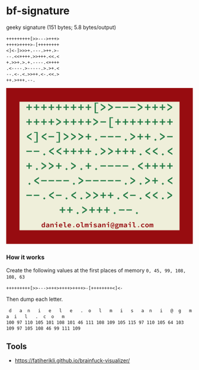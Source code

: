 # bf-signature
geeky signature (151 bytes; 5.8 bytes/output)

```
+++++++++[>>--->+++>
++++>++++>-[++++++++
<]<-]>>>+.---.>++.>-
--.<<++++.>>+++.<<.<
+.>>+.>.+.----.<++++
.<----.>-----.>.>+.<
--.<-.<.>>++.<-.<<.>
++.>+++.--.
```


![signature](bf-signature.png) 

### How it works
 
Create the following values at the first places of memory ```0, 45, 99, 108, 108, 63```

```
+++++++++[>>--->+++>++++>++++>-[++++++++<]<-
```

Then dump each letter.

```
 d   a  n   i   e   l   e   .  o   l   m   i   s   a  n   i   @  g   m   a  i   l   .  c  o   m 
100 97 110 105 101 108 101 46 111 108 109 105 115 97 110 105 64 103 109 97 105 108 46 99 111 109 
```

## Tools

* https://fatiherikli.github.io/brainfuck-visualizer/

